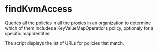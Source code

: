 # findKvmAccess

Queries all the policies in all the proxies in an organization to determine which of them includes a KeyValueMapOperations policy, optionaly for a specific mapIdentifier.


The script displays the list of URLs for policies that match.
